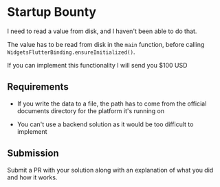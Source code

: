 # Startup Bounty

I need to read a value from disk, and I haven't been able to do that. 

The value has to be read from disk in the `main` function, before calling `WidgetsFlutterBinding.ensureInitialized()`.

If you can implement this functionality I will send you $100 USD

## Requirements

- If you write the data to a file, the path has to come from the official documents directory for the platform it's running on

- You can't use a backend solution as it would be too difficult to implement

## Submission

Submit a PR with your solution along with an explanation of what you did and how it works.